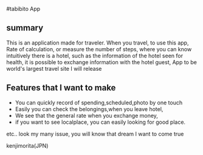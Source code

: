 #tabibito App

## summary
This is an application made for traveler.
When you travel, to use this app,
Rate of calculation, or measure the number of steps, where you can know intuitively there is a hotel, such as the information of the hotel seen for health, it is possible to exchange information with the hotel guest,
App to be world's largest travel site I will release

## Features that I want to make

- You can quickly record of spending,scheduled,photo by one touch
- Easily you can check the belongings,when you leave hotel,
- We see that the general rate when you exchange money,
- if you want to see localplace, you can easily looking for good place.


etc.. look my many issue, you will know that dream I want to come true



kenjimorita(JPN)
